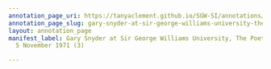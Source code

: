 ```yaml
---
annotation_page_uri: https://tanyaclement.github.io/SGW-SI/annotations/gary-snyder-at-sir-george-williams-university-the-poetry-series-5-november-1971-3--canvas-1-audience-member-1.json
annotation_page_slug: gary-snyder-at-sir-george-williams-university-the-poetry-series-5-november-1971-3--canvas-1-audience-member-1
layout: annotation_page
manifest_label: Gary Snyder at Sir George Williams University, The Poetry Series,
  5 November 1971 (3)

---
```

